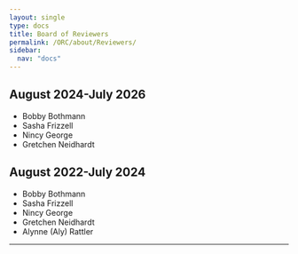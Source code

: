```yaml
---
layout: single
type: docs
title: Board of Reviewers
permalink: /ORC/about/Reviewers/
sidebar:
  nav: "docs"
---
```


## August 2024-July 2026

* Bobby Bothmann
* Sasha Frizzell
* Nincy George
* Gretchen Neidhardt

## August 2022-July 2024

* Bobby Bothmann
* Sasha Frizzell
* Nincy George
* Gretchen Neidhardt
* Alynne (Aly) Rattler

---
